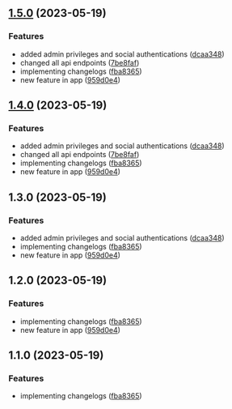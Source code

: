 

## [1.5.0](https://github.com/francis-buabin-owusu/Api-Server/compare/1.3.0...1.5.0) (2023-05-19)


### Features

* added admin privileges and social authentications ([dcaa348](https://github.com/francis-buabin-owusu/Api-Server/commit/dcaa3481996bd68d59f9756f01110f45670dd3c0))
* changed all api endpoints ([7be8faf](https://github.com/francis-buabin-owusu/Api-Server/commit/7be8faf9f28aa1adad75d61d3b1bdeaafa09a2b2))
* implementing changelogs ([fba8365](https://github.com/francis-buabin-owusu/Api-Server/commit/fba8365894c5bd68265117c82e58f50bd7ef5547))
* new feature in app ([959d0e4](https://github.com/francis-buabin-owusu/Api-Server/commit/959d0e44ddf9013939a6cddf7c9076b801111fbd))

## [1.4.0](https://github.com/francis-buabin-owusu/Api-Server/compare/1.3.0...1.4.0) (2023-05-19)


### Features

* added admin privileges and social authentications ([dcaa348](https://github.com/francis-buabin-owusu/Api-Server/commit/dcaa3481996bd68d59f9756f01110f45670dd3c0))
* changed all api endpoints ([7be8faf](https://github.com/francis-buabin-owusu/Api-Server/commit/7be8faf9f28aa1adad75d61d3b1bdeaafa09a2b2))
* implementing changelogs ([fba8365](https://github.com/francis-buabin-owusu/Api-Server/commit/fba8365894c5bd68265117c82e58f50bd7ef5547))
* new feature in app ([959d0e4](https://github.com/francis-buabin-owusu/Api-Server/commit/959d0e44ddf9013939a6cddf7c9076b801111fbd))

## 1.3.0 (2023-05-19)


### Features

* added admin privileges and social authentications ([dcaa348](https://github.com/francis-buabin-owusu/Api-Server/commit/dcaa3481996bd68d59f9756f01110f45670dd3c0))
* implementing changelogs ([fba8365](https://github.com/francis-buabin-owusu/Api-Server/commit/fba8365894c5bd68265117c82e58f50bd7ef5547))
* new feature in app ([959d0e4](https://github.com/francis-buabin-owusu/Api-Server/commit/959d0e44ddf9013939a6cddf7c9076b801111fbd))

## 1.2.0 (2023-05-19)


### Features

* implementing changelogs ([fba8365](https://github.com/francis-buabin-owusu/Api-Server/commit/fba8365894c5bd68265117c82e58f50bd7ef5547))
* new feature in app ([959d0e4](https://github.com/francis-buabin-owusu/Api-Server/commit/959d0e44ddf9013939a6cddf7c9076b801111fbd))

## 1.1.0 (2023-05-19)


### Features

* implementing changelogs ([fba8365](https://github.com/francis-buabin-owusu/Api-Server/commit/fba8365894c5bd68265117c82e58f50bd7ef5547))
